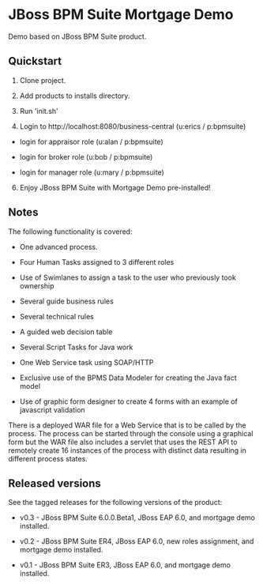 JBoss BPM Suite Mortgage Demo 
=============================

Demo based on JBoss BPM Suite product.


Quickstart
----------

1. Clone project.

2. Add products to installs directory.

3. Run 'init.sh'

4. Login to http://localhost:8080/business-central  (u:erics / p:bpmsuite)

  - login for appraisor role (u:alan / p:bpmsuite)

  - login for broker role (u:bob / p:bpmsuite)

  - login for manager role (u:mary / p:bpmsuite)

6. Enjoy JBoss BPM Suite with Mortgage Demo pre-installed!


Notes
-----
The following functionality is covered:

- One advanced process.

- Four Human Tasks assigned to 3 different roles

- Use of Swimlanes to assign a task to the user who previously took ownership

- Several guide business rules

- Several technical rules

- A guided web decision table

- Several Script Tasks for Java work

- One Web Service task using SOAP/HTTP

- Exclusive use of the BPMS Data Modeler for creating the Java fact model

- Use of graphic form designer to create 4 forms with an example of javascript validation

There is a deployed WAR file for a Web Service that is to be called by the process. The process can be started through the console
using a graphical form but the WAR file also includes a servlet that uses the REST API to remotely create 16 instances of the
process with distinct data resulting in different process states.


Released versions
-----------------

See the tagged releases for the following versions of the product:

- v0.3 - JBoss BPM Suite 6.0.0.Beta1, JBoss EAP 6.0, and mortgage demo installed.

- v0.2 - JBoss BPM Suite ER4, JBoss EAP 6.0, new roles assignment, and mortgage demo installed.

- v0.1 - JBoss BPM Suite ER3, JBoss EAP 6.0, and mortgage demo installed.
